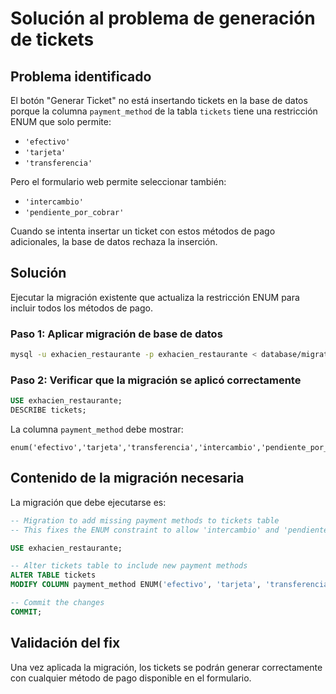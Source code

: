 # Solución al problema de generación de tickets

## Problema identificado

El botón "Generar Ticket" no está insertando tickets en la base de datos porque la columna `payment_method` de la tabla `tickets` tiene una restricción ENUM que solo permite:
- `'efectivo'`
- `'tarjeta'` 
- `'transferencia'`

Pero el formulario web permite seleccionar también:
- `'intercambio'`
- `'pendiente_por_cobrar'`

Cuando se intenta insertar un ticket con estos métodos de pago adicionales, la base de datos rechaza la inserción.

## Solución

Ejecutar la migración existente que actualiza la restricción ENUM para incluir todos los métodos de pago.

### Paso 1: Aplicar migración de base de datos

```bash
mysql -u exhacien_restaurante -p exhacien_restaurante < database/migration_payment_methods.sql
```

### Paso 2: Verificar que la migración se aplicó correctamente

```sql
USE exhacien_restaurante;
DESCRIBE tickets;
```

La columna `payment_method` debe mostrar:
```
enum('efectivo','tarjeta','transferencia','intercambio','pendiente_por_cobrar')
```

## Contenido de la migración necesaria

La migración que debe ejecutarse es:

```sql
-- Migration to add missing payment methods to tickets table
-- This fixes the ENUM constraint to allow 'intercambio' and 'pendiente_por_cobrar' payment methods

USE exhacien_restaurante;

-- Alter tickets table to include new payment methods
ALTER TABLE tickets 
MODIFY COLUMN payment_method ENUM('efectivo', 'tarjeta', 'transferencia', 'intercambio', 'pendiente_por_cobrar') DEFAULT 'efectivo';

-- Commit the changes
COMMIT;
```

## Validación del fix

Una vez aplicada la migración, los tickets se podrán generar correctamente con cualquier método de pago disponible en el formulario.